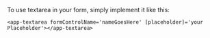 To use textarea in your form, simply implement it like this:

`<app-textarea formControlName='nameGoesHere' [placeholder]='your Placeholder'></app-textarea>`
